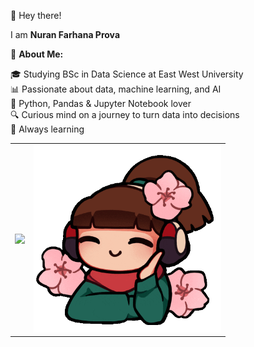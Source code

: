 👋 Hey there!

I am **Nuran Farhana Prova**

🧠 **About Me:**

🎓 Studying BSc in Data Science at East West University  
📊 Passionate about data, machine learning, and AI  
🐍 Python, Pandas & Jupyter Notebook lover  
🔍 Curious mind on a journey to turn data into decisions  
🌱 Always learning  

<table>
  <tr>
    <td>
      <img src="https://github-readme-stats.vercel.app/api?username=ProvaNuran&show_icons=true&theme=tokyonight" />
    </td>
    <td>
      <img src="https://github.com/ProvaNuran/ProvaNuran/blob/main/profile.jpg?raw=true" width="300"/>
    </td>
  </tr>
</table>
